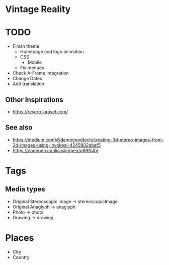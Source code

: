 Vintage Reality
===============

# TODO
* Finish theme
  * Homepage and logo animation
  * CSS
    * Mobile
  * Fix menues
* Check A-Frame integration
* Change Dates
* Add translation

## Other Inspirations
* https://reverb.laravel.com/

## See also

* https://medium.com/@damngoodtech/creating-3d-stereo-images-from-2d-images-using-invokeai-4245902abef5
* https://codepen.io/alisasila/pen/qBRNJbj

# Tags

## Media types
* Original Stereoscopic image -> stereoscopicImage
* Original Anaglyph -> anaglyph
* Photo -> photo
* Drawing -> drawing

# Places
* City
* Country
